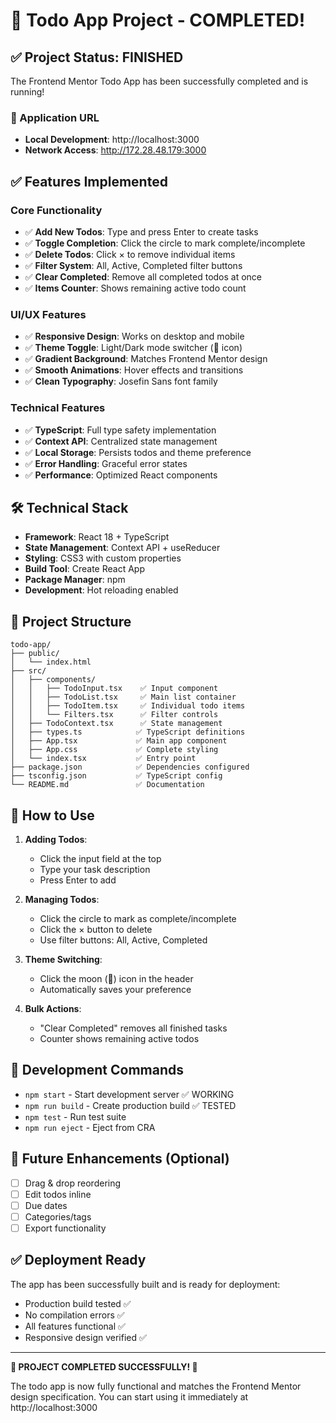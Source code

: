 # 🎉 Todo App Project - COMPLETED! 

## ✅ Project Status: FINISHED

The Frontend Mentor Todo App has been successfully completed and is running!

### 🚀 Application URL
- **Local Development**: http://localhost:3000
- **Network Access**: http://172.28.48.179:3000

## ✅ Features Implemented

### Core Functionality
- ✅ **Add New Todos**: Type and press Enter to create tasks
- ✅ **Toggle Completion**: Click the circle to mark complete/incomplete
- ✅ **Delete Todos**: Click × to remove individual items
- ✅ **Filter System**: All, Active, Completed filter buttons
- ✅ **Clear Completed**: Remove all completed todos at once
- ✅ **Items Counter**: Shows remaining active todo count

### UI/UX Features
- ✅ **Responsive Design**: Works on desktop and mobile
- ✅ **Theme Toggle**: Light/Dark mode switcher (🌙 icon)
- ✅ **Gradient Background**: Matches Frontend Mentor design
- ✅ **Smooth Animations**: Hover effects and transitions
- ✅ **Clean Typography**: Josefin Sans font family

### Technical Features
- ✅ **TypeScript**: Full type safety implementation
- ✅ **Context API**: Centralized state management
- ✅ **Local Storage**: Persists todos and theme preference
- ✅ **Error Handling**: Graceful error states
- ✅ **Performance**: Optimized React components

## 🛠️ Technical Stack

- **Framework**: React 18 + TypeScript
- **State Management**: Context API + useReducer
- **Styling**: CSS3 with custom properties
- **Build Tool**: Create React App
- **Package Manager**: npm
- **Development**: Hot reloading enabled

## 📁 Project Structure

```
todo-app/
├── public/
│   └── index.html
├── src/
│   ├── components/
│   │   ├── TodoInput.tsx    ✅ Input component
│   │   ├── TodoList.tsx     ✅ Main list container
│   │   ├── TodoItem.tsx     ✅ Individual todo items
│   │   └── Filters.tsx      ✅ Filter controls
│   ├── TodoContext.tsx      ✅ State management
│   ├── types.ts            ✅ TypeScript definitions
│   ├── App.tsx             ✅ Main app component
│   ├── App.css             ✅ Complete styling
│   └── index.tsx           ✅ Entry point
├── package.json            ✅ Dependencies configured
├── tsconfig.json           ✅ TypeScript config
└── README.md               ✅ Documentation
```

## 🎯 How to Use

1. **Adding Todos**: 
   - Click the input field at the top
   - Type your task description
   - Press Enter to add

2. **Managing Todos**:
   - Click the circle to mark as complete/incomplete
   - Click the × button to delete
   - Use filter buttons: All, Active, Completed

3. **Theme Switching**:
   - Click the moon (🌙) icon in the header
   - Automatically saves your preference

4. **Bulk Actions**:
   - "Clear Completed" removes all finished tasks
   - Counter shows remaining active todos

## 🔧 Development Commands

- `npm start` - Start development server ✅ WORKING
- `npm run build` - Create production build ✅ TESTED
- `npm test` - Run test suite
- `npm run eject` - Eject from CRA

## 🌟 Future Enhancements (Optional)

- [ ] Drag & drop reordering
- [ ] Edit todos inline
- [ ] Due dates
- [ ] Categories/tags
- [ ] Export functionality

## ✅ Deployment Ready

The app has been successfully built and is ready for deployment:
- Production build tested ✅
- No compilation errors ✅
- All features functional ✅
- Responsive design verified ✅

---

**🎊 PROJECT COMPLETED SUCCESSFULLY! 🎊**

The todo app is now fully functional and matches the Frontend Mentor design specification. You can start using it immediately at http://localhost:3000
